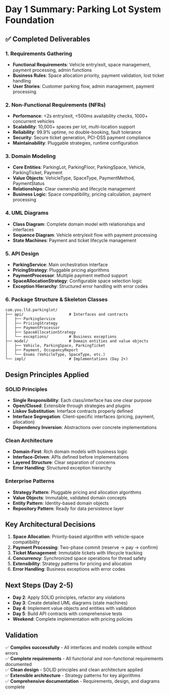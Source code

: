 # Day 1 Summary: Parking Lot System Foundation

## ✅ **Completed Deliverables**

### 1. **Requirements Gathering** 
- **Functional Requirements**: Vehicle entry/exit, space management, payment processing, admin functions
- **Business Rules**: Space allocation priority, payment validation, lost ticket handling
- **User Stories**: Customer parking flow, admin management, payment processing

### 2. **Non-Functional Requirements (NFRs)**
- **Performance**: <2s entry/exit, <500ms availability checks, 1000+ concurrent vehicles
- **Scalability**: 10,000+ spaces per lot, multi-location support
- **Reliability**: 99.9% uptime, no double-booking, fault tolerance
- **Security**: Secure ticket generation, PCI-DSS payment compliance
- **Maintainability**: Pluggable strategies, runtime configuration

### 3. **Domain Modeling**
- **Core Entities**: ParkingLot, ParkingFloor, ParkingSpace, Vehicle, ParkingTicket, Payment
- **Value Objects**: VehicleType, SpaceType, PaymentMethod, PaymentStatus
- **Relationships**: Clear ownership and lifecycle management
- **Business Logic**: Space compatibility, pricing calculation, payment processing

### 4. **UML Diagrams**
- **Class Diagram**: Complete domain model with relationships and interfaces
- **Sequence Diagram**: Vehicle entry/exit flow with payment processing
- **State Machines**: Payment and ticket lifecycle management

### 5. **API Design**
- **ParkingService**: Main orchestration interface
- **PricingStrategy**: Pluggable pricing algorithms
- **PaymentProcessor**: Multiple payment method support
- **SpaceAllocationStrategy**: Configurable space selection logic
- **Exception Hierarchy**: Structured error handling with error codes

### 6. **Package Structure & Skeleton Classes**
```
com.you.lld.parkinglot/
├── api/                    # Interfaces and contracts
│   ├── ParkingService
│   ├── PricingStrategy
│   ├── PaymentProcessor
│   ├── SpaceAllocationStrategy
│   └── exceptions/         # Business exceptions
├── model/                  # Domain entities and value objects
│   ├── Vehicle, ParkingSpace, ParkingTicket
│   ├── Payment, OccupancyReport
│   └── Enums (VehicleType, SpaceType, etc.)
└── impl/                   # Implementations (Day 2+)
```

## **Design Principles Applied**

### **SOLID Principles**
- **Single Responsibility**: Each class/interface has one clear purpose
- **Open/Closed**: Extensible through strategies and plugins
- **Liskov Substitution**: Interface contracts properly defined
- **Interface Segregation**: Client-specific interfaces (pricing, payment, allocation)
- **Dependency Inversion**: Abstractions over concrete implementations

### **Clean Architecture**
- **Domain-First**: Rich domain models with business logic
- **Interface-Driven**: APIs defined before implementations
- **Layered Structure**: Clear separation of concerns
- **Error Handling**: Structured exception hierarchy

### **Enterprise Patterns**
- **Strategy Pattern**: Pluggable pricing and allocation algorithms
- **Value Objects**: Immutable, validated domain concepts
- **Entity Pattern**: Identity-based domain objects
- **Repository Pattern**: Ready for data persistence layer

## **Key Architectural Decisions**

1. **Space Allocation**: Priority-based algorithm with vehicle-space compatibility
2. **Payment Processing**: Two-phase commit (reserve → pay → confirm)
3. **Ticket Management**: Immutable tickets with lifecycle tracking
4. **Concurrency**: Synchronized space operations for thread safety
5. **Extensibility**: Strategy patterns for pricing and allocation
6. **Error Handling**: Business exceptions with error codes

## **Next Steps (Day 2-5)**

- **Day 2**: Apply SOLID principles, refactor any violations
- **Day 3**: Create detailed UML diagrams (state machines)
- **Day 4**: Implement value objects and entities with validation
- **Day 5**: Build API contracts with comprehensive tests
- **Weekend**: Complete implementation with pricing policies

## **Validation**
✅ **Compiles successfully** - All interfaces and models compile without errors  
✅ **Complete requirements** - All functional and non-functional requirements documented  
✅ **Clean design** - SOLID principles and clean architecture applied  
✅ **Extensible architecture** - Strategy patterns for key algorithms  
✅ **Comprehensive documentation** - Requirements, design, and diagrams complete
